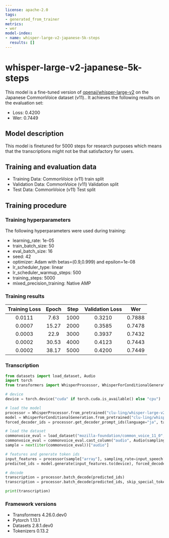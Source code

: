 ```yaml
---
license: apache-2.0
tags:
- generated_from_trainer
metrics:
- wer
model-index:
- name: whisper-large-v2-japanese-5k-steps
  results: []
---
```


<!-- This model card has been generated automatically according to the information the Trainer had access to. You
should probably proofread and complete it, then remove this comment. -->

# whisper-large-v2-japanese-5k-steps

This model is a fine-tuned version of [openai/whisper-large-v2](https://huggingface.co/openai/whisper-large-v2) on the Japanese CommonVoice dataset (v11)..
It achieves the following results on the evaluation set:
- Loss: 0.4200
- Wer: 0.7449

## Model description

This model is finetuned for 5000 steps for research purposes which means that the transcriptions might not be that satisfactory for users.

## Training and evaluation data

- Training Data: CommonVoice (v11) train split
- Validation Data: CommonVoice (v11) Validation split
- Test Data: CommonVoice (v11) Test split

## Training procedure

### Training hyperparameters

The following hyperparameters were used during training:
- learning_rate: 1e-05
- train_batch_size: 50
- eval_batch_size: 16
- seed: 42
- optimizer: Adam with betas=(0.9,0.999) and epsilon=1e-08
- lr_scheduler_type: linear
- lr_scheduler_warmup_steps: 500
- training_steps: 5000
- mixed_precision_training: Native AMP

### Training results

| Training Loss | Epoch | Step | Validation Loss | Wer    |
|:-------------:|:-----:|:----:|:---------------:|:------:|
| 0.0111        | 7.63  | 1000 | 0.3210          | 0.7888 |
| 0.0007        | 15.27 | 2000 | 0.3585          | 0.7478 |
| 0.0003        | 22.9  | 3000 | 0.3937          | 0.7432 |
| 0.0002        | 30.53 | 4000 | 0.4123          | 0.7443 |
| 0.0002        | 38.17 | 5000 | 0.4200          | 0.7449 |

### Transcription

```python
from datasets import load_dataset, Audio
import torch
from transformers import WhisperProcessor, WhisperForConditionalGeneration

# device
device = torch.device("cuda" if torch.cuda.is_available() else "cpu")

# load the model
processor = WhisperProcessor.from_pretrained("clu-ling/whisper-large-v2-japanese-5k-steps")
model = WhisperForConditionalGeneration.from_pretrained("clu-ling/whisper-large-v2-japanese-5k-steps").to(device)
forced_decoder_ids = processor.get_decoder_prompt_ids(language="ja", task="transcribe")

# load the dataset
commonvoice_eval = load_dataset("mozilla-foundation/common_voice_11_0", "ja", split="validation", streaming=True)
commonvoice_eval = commonvoice_eval.cast_column("audio", Audio(sampling_rate=16000))
sample = next(iter(commonvoice_eval))["audio"]

# features and generate token ids
input_features = processor(sample["array"], sampling_rate=input_speech["sampling_rate"], return_tensors="pt").input_features
predicted_ids = model.generate(input_features.to(device), forced_decoder_ids=forced_decoder_ids)

# decode
transcription = processor.batch_decode(predicted_ids)
transcription = processor.batch_decode(predicted_ids, skip_special_tokens=True)

print(transcription)

```

### Framework versions

- Transformers 4.26.0.dev0
- Pytorch 1.13.1
- Datasets 2.8.1.dev0
- Tokenizers 0.13.2
